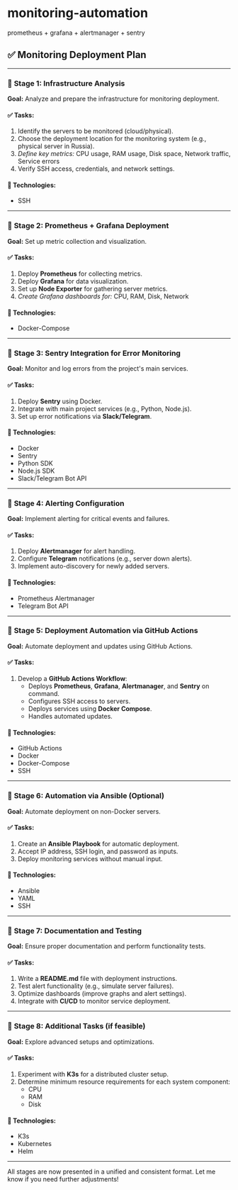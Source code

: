 # monitoring-automation
prometheus + grafana + alertmanager + sentry

## ✅ Monitoring Deployment Plan

---

### 🔹 **Stage 1: Infrastructure Analysis**
**Goal:** Analyze and prepare the infrastructure for monitoring deployment.  

#### ✅ Tasks:
1. Identify the servers to be monitored (cloud/physical).  
2. Choose the deployment location for the monitoring system (e.g., physical server in Russia).  
3. *Define key metrics:* CPU usage, RAM usage, Disk space, Network traffic, Service errors  
4. Verify SSH access, credentials, and network settings.  

#### 📌 Technologies:
- SSH  

---

### 🔹 **Stage 2: Prometheus + Grafana Deployment**
**Goal:** Set up metric collection and visualization.  

#### ✅ Tasks:
1. Deploy **Prometheus** for collecting metrics.  
2. Deploy **Grafana** for data visualization.  
3. Set up **Node Exporter** for gathering server metrics.  
4. *Create Grafana dashboards for:* CPU, RAM, Disk, Network  

#### 📌 Technologies:
- Docker-Compose  

---

### 🔹 **Stage 3: Sentry Integration for Error Monitoring**
**Goal:** Monitor and log errors from the project's main services.  

#### ✅ Tasks:
1. Deploy **Sentry** using Docker.  
2. Integrate with main project services (e.g., Python, Node.js).  
3. Set up error notifications via **Slack/Telegram**.  

#### 📌 Technologies:
- Docker  
- Sentry  
- Python SDK  
- Node.js SDK  
- Slack/Telegram Bot API  

---

### 🔹 **Stage 4: Alerting Configuration**
**Goal:** Implement alerting for critical events and failures.  

#### ✅ Tasks:
1. Deploy **Alertmanager** for alert handling.  
2. Configure **Telegram** notifications (e.g., server down alerts).  
3. Implement auto-discovery for newly added servers.  

#### 📌 Technologies:
- Prometheus Alertmanager  
- Telegram Bot API  

---

### 🔹 **Stage 5: Deployment Automation via GitHub Actions**
**Goal:** Automate deployment and updates using GitHub Actions.  

#### ✅ Tasks:
1. Develop a **GitHub Actions Workflow**:
   - Deploys **Prometheus**, **Grafana**, **Alertmanager**, and **Sentry** on command.  
   - Configures SSH access to servers.  
   - Deploys services using **Docker Compose**.  
   - Handles automated updates.  

#### 📌 Technologies:
- GitHub Actions  
- Docker  
- Docker-Compose  
- SSH  

---

### 🔹 **Stage 6: Automation via Ansible (Optional)**
**Goal:** Automate deployment on non-Docker servers.  

#### ✅ Tasks:
1. Create an **Ansible Playbook** for automatic deployment.  
2. Accept IP address, SSH login, and password as inputs.  
3. Deploy monitoring services without manual input.  

#### 📌 Technologies:
- Ansible  
- YAML  
- SSH  

---

### 🔹 **Stage 7: Documentation and Testing**
**Goal:** Ensure proper documentation and perform functionality tests.  

#### ✅ Tasks:
1. Write a **README.md** file with deployment instructions.  
2. Test alert functionality (e.g., simulate server failures).  
3. Optimize dashboards (improve graphs and alert settings).  
4. Integrate with **CI/CD** to monitor service deployment.  

---

### 🔹 **Stage 8: Additional Tasks (if feasible)**
**Goal:** Explore advanced setups and optimizations.  

#### ✅ Tasks:
1. Experiment with **K3s** for a distributed cluster setup.  
2. Determine minimum resource requirements for each system component:
   - CPU  
   - RAM  
   - Disk  

#### 📌 Technologies:
- K3s  
- Kubernetes  
- Helm  

---

All stages are now presented in a unified and consistent format. Let me know if you need further adjustments!

